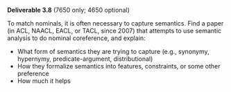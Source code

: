 **Deliverable 3.8** (7650 only; 4650 optional)

To match nominals, it is often necessary to capture semantics. Find a paper (in ACL, NAACL, EACL, or TACL, since 2007) that attempts to use semantic analysis to do nominal coreference, and explain:

- What form of semantics they are trying to capture (e.g., synonymy, hypernymy, predicate-argument, distributional)
- How they formalize semantics into features, constraints, or some other preference
- How much it helps
